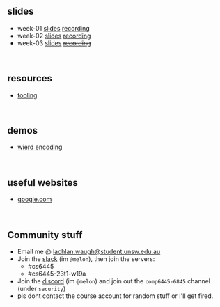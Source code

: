 ## slides
* week-01 [slides](/6445/week01) [recording](https://youtu.be/NuHJcjTiI8Y)
* week-02 [slides](/6445/week02) [recording](https://youtu.be/I1fQvfanOYw)
* week-03 [slides](/6445/week03) [~~recording~~]()

&nbsp;

## resources
* [tooling](/6445/resources/tooling)

&nbsp;

## demos
* [wierd encoding](/6445/demos/encoding)

&nbsp;

## useful websites
* [google.com](https://www.google.com)

&nbsp;

## Community stuff
* Email me @ [lachlan.waugh@student.unsw.edu.au]()
* Join the [slack](https://seceduau.slack.com/signup) (im `@melon`), then join the servers:
    * #cs6445
    * #cs6445-23t1-w19a
* Join the [discord]() (im `@melon`) and join out the `comp6445-6845` channel (under `security`)
* pls dont contact the course account for random stuff or I'll get fired.
